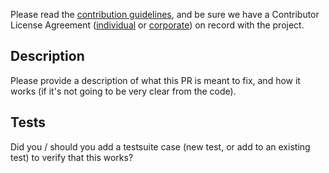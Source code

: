 Please read the [contribution guidelines](https://github.com/OpenImageIO/oiio/blob/master/CONTRIBUTING.md), and be sure we have a Contributor License Agreement ([individual](https://github.com/OpenImageIO/oiio/blob/master/src/doc/CLA-INDIVIDUAL) or [corporate](https://github.com/OpenImageIO/oiio/blob/master/src/doc/CLA-CORPORATE)) on record with the project.

## Description

Please provide a description of what this PR is meant to fix,
and how it works (if it's not going to be very clear from the code).

## Tests

Did you / should you add a testsuite case (new test, or add to an existing
test) to verify that this works?


